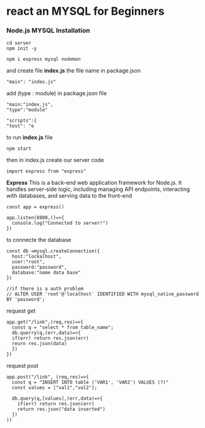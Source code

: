 # react an MYSQL for Beginners
### Node.js MYSQL Installation
```
cd server
npm init -y
```
```
npm i express mysql nodemon
```
and create file **index.js** the file name in package.json 
```
"main": "index.js"
```
add (type : module) in package.json file
```
"main:"index.js",
"type":"module"
```
```
"scripts":{
"test": "e
```
to run **index.js** file 
```
npm start
```
then in index.js create our server code 
```
import express from "express"
```
**Express** This is a back-end web application framework for Node.js. It handles server-side logic, including managing API endpoints, interacting with databases, and serving data to the front-end

```
const app = express()

app.listen(8800,()=>{
  console.log("Connected to server!")
})
```
to connecte the database 
```
const db =mysql.createConnection({
  host:"lockalhost",
  user:"root",
  password:"password",
  database:"name data base"
})

//if there is a auth problem
// ALTER USER 'root'@'localhost' IDENTIFIED WITH mysql_native_password BY 'password';
```
request get 
```
app.get("/link",(req,res)=>{
  const q = "select * from table_name";
  db.querry(q,(err,data)=>{
  if(err) return res.json(err)
  reurn res.json(data)
  })
})
```
request post
```
app.post("/link", (req,res)=>{
  const q = "INSERT INTO table ('VAR1', 'VAR2') VALUES (?)"
  const values = ["val1","val2"];

  db.query(q,[values],(err,data)=>{
    if(err) return res.json(err)
    return res.json("data inserted")
  })
))
```
